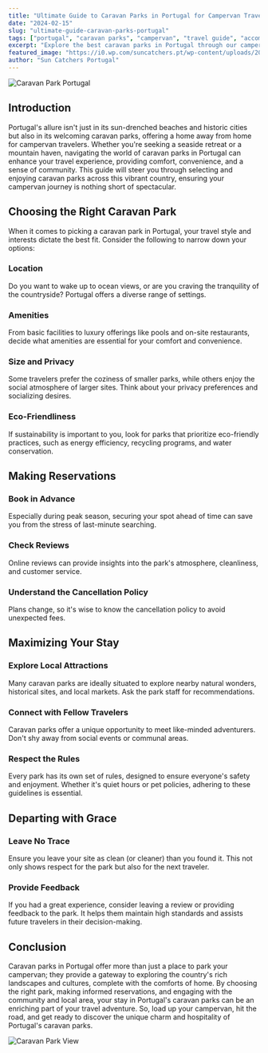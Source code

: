 ```yaml
---
title: "Ultimate Guide to Caravan Parks in Portugal for Campervan Travelers"
date: "2024-02-15"
slug: "ultimate-guide-caravan-parks-portugal"
tags: ["portugal", "caravan parks", "campervan", "travel guide", "accommodation", "camping"]
excerpt: "Explore the best caravan parks in Portugal through our campervan guide. Tips on amenities, reservations, and how to make the most of your stay."
featured_image: "https://i0.wp.com/suncatchers.pt/wp-content/uploads/2024/03/IMG_5058.jpg"
author: "Sun Catchers Portugal"
---
```


![Caravan Park Portugal](https://i0.wp.com/suncatchers.pt/wp-content/uploads/2024/03/IMG_5058.jpg?resize=800%2C600&ssl=1)

## Introduction

Portugal's allure isn't just in its sun-drenched beaches and historic cities but also in its welcoming caravan parks, offering a home away from home for campervan travelers. Whether you're seeking a seaside retreat or a mountain haven, navigating the world of caravan parks in Portugal can enhance your travel experience, providing comfort, convenience, and a sense of community. This guide will steer you through selecting and enjoying caravan parks across this vibrant country, ensuring your campervan journey is nothing short of spectacular.

## Choosing the Right Caravan Park

When it comes to picking a caravan park in Portugal, your travel style and interests dictate the best fit. Consider the following to narrow down your options:

### Location
Do you want to wake up to ocean views, or are you craving the tranquility of the countryside? Portugal offers a diverse range of settings.

### Amenities
From basic facilities to luxury offerings like pools and on-site restaurants, decide what amenities are essential for your comfort and convenience.

### Size and Privacy
Some travelers prefer the coziness of smaller parks, while others enjoy the social atmosphere of larger sites. Think about your privacy preferences and socializing desires.

### Eco-Friendliness
If sustainability is important to you, look for parks that prioritize eco-friendly practices, such as energy efficiency, recycling programs, and water conservation.

## Making Reservations

### Book in Advance
Especially during peak season, securing your spot ahead of time can save you from the stress of last-minute searching.

### Check Reviews
Online reviews can provide insights into the park's atmosphere, cleanliness, and customer service.

### Understand the Cancellation Policy
Plans change, so it's wise to know the cancellation policy to avoid unexpected fees.

## Maximizing Your Stay

### Explore Local Attractions
Many caravan parks are ideally situated to explore nearby natural wonders, historical sites, and local markets. Ask the park staff for recommendations.

### Connect with Fellow Travelers
Caravan parks offer a unique opportunity to meet like-minded adventurers. Don't shy away from social events or communal areas.

### Respect the Rules
Every park has its own set of rules, designed to ensure everyone's safety and enjoyment. Whether it's quiet hours or pet policies, adhering to these guidelines is essential.

## Departing with Grace

### Leave No Trace
Ensure you leave your site as clean (or cleaner) than you found it. This not only shows respect for the park but also for the next traveler.

### Provide Feedback
If you had a great experience, consider leaving a review or providing feedback to the park. It helps them maintain high standards and assists future travelers in their decision-making.

## Conclusion

Caravan parks in Portugal offer more than just a place to park your campervan; they provide a gateway to exploring the country's rich landscapes and cultures, complete with the comforts of home. By choosing the right park, making informed reservations, and engaging with the community and local area, your stay in Portugal's caravan parks can be an enriching part of your travel adventure. So, load up your campervan, hit the road, and get ready to discover the unique charm and hospitality of Portugal's caravan parks.

![Caravan Park View](https://i0.wp.com/suncatchers.pt/wp-content/uploads/2024/03/IMG_4929.jpg?resize=768%2C1024&ssl=1)